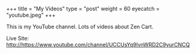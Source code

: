 +++
title = "My Videos"
type = "post"
weight = 60
eyecatch = "youtube.jpeg"
+++

This is my YouTube channel.   Lots of videos about Zen Cart. 

Live Site: <http://https://www.youtube.com/channel/UCCUsYq9lvnWRD2C9yurCNCQ>


